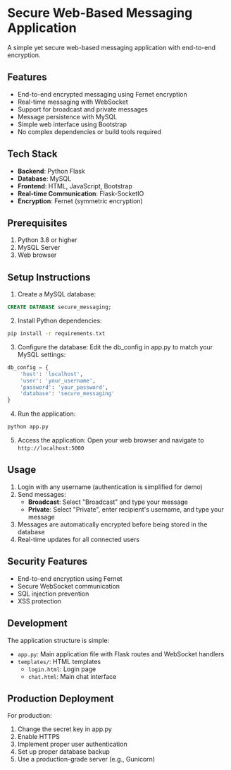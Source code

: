 # Secure Web-Based Messaging Application

A simple yet secure web-based messaging application with end-to-end encryption.

## Features

- End-to-end encrypted messaging using Fernet encryption
- Real-time messaging with WebSocket
- Support for broadcast and private messages
- Message persistence with MySQL
- Simple web interface using Bootstrap
- No complex dependencies or build tools required

## Tech Stack

- **Backend**: Python Flask
- **Database**: MySQL
- **Frontend**: HTML, JavaScript, Bootstrap
- **Real-time Communication**: Flask-SocketIO
- **Encryption**: Fernet (symmetric encryption)

## Prerequisites

1. Python 3.8 or higher
2. MySQL Server
3. Web browser

## Setup Instructions

1. Create a MySQL database:
```sql
CREATE DATABASE secure_messaging;
```

2. Install Python dependencies:
```bash
pip install -r requirements.txt
```

3. Configure the database:
Edit the db_config in app.py to match your MySQL settings:
```python
db_config = {
    'host': 'localhost',
    'user': 'your_username',
    'password': 'your_password',
    'database': 'secure_messaging'
}
```

4. Run the application:
```bash
python app.py
```

5. Access the application:
Open your web browser and navigate to `http://localhost:5000`

## Usage

1. Login with any username (authentication is simplified for demo)
2. Send messages:
   - **Broadcast**: Select "Broadcast" and type your message
   - **Private**: Select "Private", enter recipient's username, and type your message
3. Messages are automatically encrypted before being stored in the database
4. Real-time updates for all connected users

## Security Features

- End-to-end encryption using Fernet
- Secure WebSocket communication
- SQL injection prevention
- XSS protection

## Development

The application structure is simple:
- `app.py`: Main application file with Flask routes and WebSocket handlers
- `templates/`: HTML templates
  - `login.html`: Login page
  - `chat.html`: Main chat interface

## Production Deployment

For production:
1. Change the secret key in app.py
2. Enable HTTPS
3. Implement proper user authentication
4. Set up proper database backup
5. Use a production-grade server (e.g., Gunicorn)
